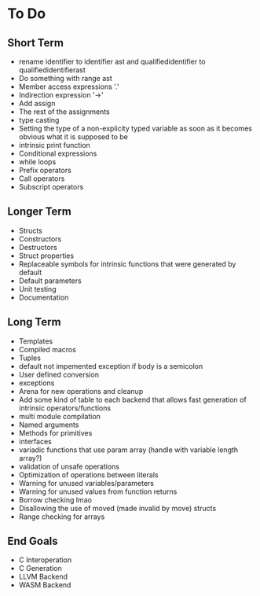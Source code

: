 # To Do

## Short Term
- rename identifier to identifier ast and qualifiedidentifier to qualifiedidentifierast
- Do something with range ast
- Member access expressions '.'
- Indirection expression '->'
- Add assign
- The rest of the assignments
- type casting
- Setting the type of a non-explicity typed variable as soon as it becomes obvious what it is supposed to be
- intrinsic print function
- Conditional expressions
- while loops
- Prefix operators
- Call operators
- Subscript operators

## Longer Term
- Structs
- Constructors
- Destructors
- Struct properties
- Replaceable symbols for intrinsic functions that were generated by default
- Default parameters
- Unit testing
- Documentation

## Long Term
- Templates
- Compiled macros
- Tuples
- default not impemented exception if body is a semicolon
- User defined conversion
- exceptions
- Arena for new operations and cleanup
- Add some kind of table to each backend that allows fast generation of intrinsic operators/functions
- multi module compilation
- Named arguments
- Methods for primitives
- interfaces
- variadic functions that use param array (handle with variable length array?)
- validation of unsafe operations
- Optimization of operations between literals
- Warning for unused variables/parameters
- Warning for unused values from function returns
- Borrow checking lmao
- Disallowing the use of moved (made invalid by move) structs
- Range checking for arrays

## End Goals
- C Interoperation
- C Generation
- LLVM Backend
- WASM Backend
